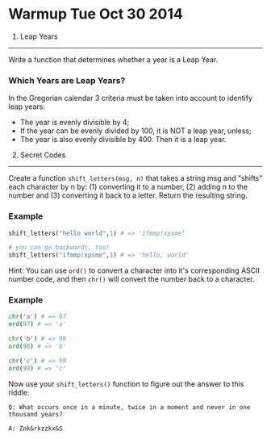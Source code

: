 Warmup Tue Oct 30 2014
======================

1. Leap Years
-------------

Write a function that determines whether a year is a Leap Year.

### Which Years are Leap Years? ###
In the Gregorian calendar 3 criteria must be taken into account to identify leap years:

* The year is evenly divisible by 4;
* If the year can be evenly divided by 100, it is NOT a leap year, unless;
* The year is also evenly divisible by 400. Then it is a leap year.


2. Secret Codes
---------------

Create a function `shift_letters(msg, n)` that takes a string msg and "shifts" each character by n by: (1) converting it to a number, (2) adding n to the number and (3) converting it back to a letter.  Return the resulting string.

### Example ###
```python
shift_letters("hello world",1) # => 'ifmmp!xpsme'

# you can go backwards, too!
shift_letters("ifmmp!xpsme",1) # => 'hello, world'
```

Hint: You can use `ord()` to convert a character into it's corresponding ASCII number code, and then `chr()` will convert the number back to a character.

### Example ###
```python
chr('a') # => 97
ord(97) # => 'a'

chr('b') # => 98
ord(98) # => 'b'

chr('c') # => 99
ord(99) # => 'c'
```

Now use your `shift_letters()` function to figure out the answer to this riddle:

    Q: What occurs once in a minute, twice in a moment and never in one thousand years?

    A: Znk&rkzzkx&S

